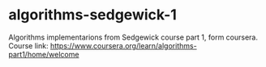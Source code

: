 # algorithms-sedgewick-1
Algorithms implementarions from Sedgewick course part 1, form coursera.
Course link: https://www.coursera.org/learn/algorithms-part1/home/welcome
